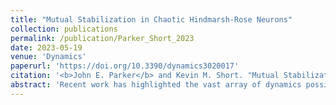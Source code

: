 ```yaml
---
title: "Mutual Stabilization in Chaotic Hindmarsh-Rose Neurons"
collection: publications
permalink: /publication/Parker_Short_2023
date: 2023-05-19
venue: 'Dynamics'
paperurl: 'https://doi.org/10.3390/dynamics3020017'
citation: '<b>John E. Parker</b> and Kevin M. Short. "Mutual Stabilization in Chaotic Hindmarsh–Rose Neurons". In: <i>Dynamics</i> 3 (2 May 2023), pp. 282–298. doi: 10.3390/dynamics3020017'
abstract: 'Recent work has highlighted the vast array of dynamics possible within both neuronal networks and individual neural models. In this work, we demonstrate the capability of interacting chaotic Hindmarsh–Rose neurons to communicate and transition into periodic dynamics through specific interactions which we call mutual stabilization, despite individual units existing in chaotic parameter regimes. Mutual stabilization has been seen before in other chaotic systems but has yet to be reported in interacting neural models. The process of chaotic stabilization is similar to related previous work, where a control scheme which provides small perturbations on carefully chosen Poincaré surfaces that act as control planes stabilized a chaotic trajectory onto a cupolet. For mutual stabilization to occur, the symbolic dynamics of a cupolet are passed through an interaction function such that the output acts as a control on a second chaotic system. If chosen correctly, the second system stabilizes onto another cupolet. This process can send feedback to the first system, replacing the original control, so that in some cases the two systems are locked into persistent periodic behavior as long as the interaction continues. Here, we demonstrate how this process works in a two-cell network and then extend the results to four cells with potential generalizations to larger networks. We conclude that stabilization of different states may be linked to a type of information storage or memory.'
---
```

